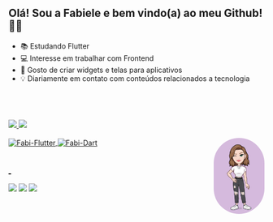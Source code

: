## Olá! Sou a Fabiele e bem vindo(a) ao meu Github! 👩‍💻

- 📚 Estudando Flutter 
- 💻 Interesse em trabalhar com Frontend
- 🎨 Gosto de criar widgets e telas para aplicativos 
- 💡 Diariamente em contato com conteúdos relacionados a tecnologia

## &nbsp;

<div>
  <a href="https://github.com/fabielehoerlle">
  <img height="170em" src="https://github-readme-stats.vercel.app/api?username=fabielehoerlle&show_icons=true&theme=synthwave&include_all_commits=true&count_private=true"/>
  <img height="170em" src="https://github-readme-stats.vercel.app/api/top-langs/?username=fabielehoerlle&layout=compact&langs_count=7&theme=synthwave"/>
    
    
</div>
  <div style="display: inline_block"><br>
  <img align="center" alt="Fabi-Flutter" height="30" width="40" src="https://cdn.jsdelivr.net/gh/devicons/devicon/icons/flutter/flutter-original.svg">
  <img align="center" alt="Fabi-Dart" height="30" width="40" src="https://cdn.jsdelivr.net/gh/devicons/devicon/icons/dart/dart-original.svg">
    
    
  <img align="right" alt="Fabi-pic" height="150" style="border-radius:50px;" src="./fabi-avatoon.jpeg">
</div>
  
  ## &nbsp;
  
  <div> 
  <a href="https://www.linkedin.com/in/fabiele-hoerlle-a801121b0/" target="_blank"><img src="https://img.shields.io/badge/-LinkedIn-%230077B5?style=for-the-badge&logo=linkedin&logoColor=white" target="_blank"></a> 
  <a href="https://www.instagram.com/fabielehoerlle/" target="_blank"><img src="https://img.shields.io/badge/Instagram-E4405F?style=for-the-badge&logo=instagram&logoColor=white" target="_blank"></a>
    <a href = "mailto:fabihoerlle@gmail.com"><img src="https://img.shields.io/badge/Gmail-D14836?style=for-the-badge&logo=gmail&logoColor=white" target="_blank"></a>
    
    
</div>

